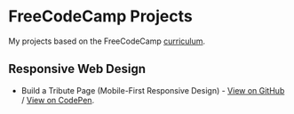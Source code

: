 # FreeCodeCamp Projects

My projects based on the FreeCodeCamp [curriculum](https://www.freecodecamp.org/learn/).

## Responsive Web Design

- Build a Tribute Page (Mobile-First Responsive Design) - [View on GitHub](https://arcismd.github.io/freecodecamp-projects/responsive-web-design/tribute-page/) / [View on CodePen](https://codepen.io/arcismd/full/MWOjJEq).
